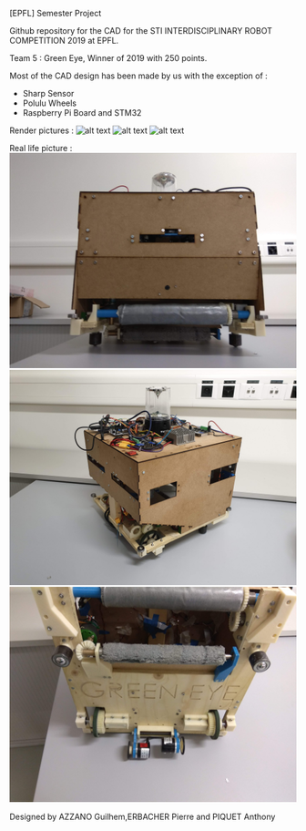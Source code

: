 
[EPFL] Semester Project

Github repository for the CAD for the STI INTERDISCIPLINARY ROBOT COMPETITION 2019 at EPFL.

Team 5 : Green Eye, Winner of 2019 with 250 points. 

Most of the CAD design has been made by us with the exception of :
  - Sharp Sensor
  - Polulu Wheels
  - Raspberry Pi Board and STM32
  
Render pictures :
![alt text](https://github.com/Guilhem74/STI_Robotic_Competition_Mechanics/blob/master/Pictures/Back_Render.png?raw=true)
![alt text](https://github.com/Guilhem74/STI_Robotic_Competition_Mechanics/blob/master/Pictures/Bottom_Render.png?raw=true)
![alt text](https://github.com/Guilhem74/STI_Robotic_Competition_Mechanics/blob/master/Pictures/Front_Render.png?raw=true)


Real life picture : 
![alt text](https://github.com/Guilhem74/STI_Robotic_Competition_Mechanics/blob/master/Pictures/RL_Front.jpg?raw=true)
![alt text](https://github.com/Guilhem74/STI_Robotic_Competition_Mechanics/blob/master/Pictures/RL_Side.jpg?raw=true)
![alt text](https://github.com/Guilhem74/STI_Robotic_Competition_Mechanics/blob/master/Pictures/RL_Bottom.jpg?raw=true)


Designed by AZZANO Guilhem,ERBACHER Pierre and PIQUET Anthony
